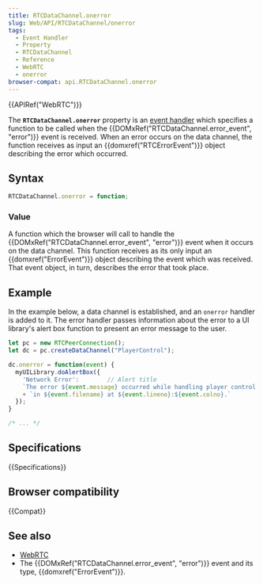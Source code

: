 ```yaml
---
title: RTCDataChannel.onerror
slug: Web/API/RTCDataChannel/onerror
tags:
  - Event Handler
  - Property
  - RTCDataChannel
  - Reference
  - WebRTC
  - onerror
browser-compat: api.RTCDataChannel.onerror
---
```

{{APIRef("WebRTC")}}

The **`RTCDataChannel.onerror`** property is an
[event handler](/en-US/docs/Web/Events/Event_handlers) which specifies a function to be called when the
{{DOMxRef("RTCDataChannel.error_event", "error")}} event is received. When an error occurs on the data channel, the
function receives as input an {{domxref("RTCErrorEvent")}} object describing the error
which occurred.

## Syntax

```js
RTCDataChannel.onerror = function;
```

### Value

A function which the browser will call to handle the {{DOMxRef("RTCDataChannel.error_event", "error")}} event when it
occurs on the data channel. This function receives as its only input an
{{domxref("ErrorEvent")}} object describing the event which was received. That event
object, in turn, describes the error that took place.

## Example

In the example below, a data channel is established, and an `onerror`
handler is added to it. The error handler passes information about the error to a UI
library's alert box function to present an error message to the user.

```js
let pc = new RTCPeerConnection();
let dc = pc.createDataChannel("PlayerControl");

dc.onerror = function(event) {
  myUILibrary.doAlertBox({
    'Network Error':        // Alert title
    `The error ${event.message} occurred while handling player control network messages`
    + `in ${event.filename} at ${event.lineno}:${event.colno}.`    
  });
}

/* ... */
```

## Specifications

{{Specifications}}

## Browser compatibility

{{Compat}}

## See also

- [WebRTC](/en-US/docs/Web/API/WebRTC_API)
- The {{DOMxRef("RTCDataChannel.error_event", "error")}} event and its type, {{domxref("ErrorEvent")}}.
